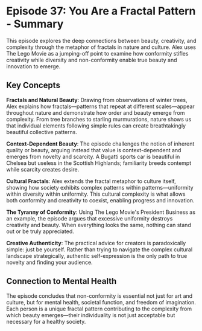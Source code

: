 # Episode 37: You Are a Fractal Pattern - Summary

This episode explores the deep connections between beauty, creativity, and complexity through the metaphor of fractals in nature and culture. Alex uses The Lego Movie as a jumping-off point to examine how conformity stifles creativity while diversity and non-conformity enable true beauty and innovation to emerge.

## Key Concepts

**Fractals and Natural Beauty**: Drawing from observations of winter trees, Alex explains how fractals—patterns that repeat at different scales—appear throughout nature and demonstrate how order and beauty emerge from complexity. From tree branches to starling murmurations, nature shows us that individual elements following simple rules can create breathtakingly beautiful collective patterns.

**Context-Dependent Beauty**: The episode challenges the notion of inherent quality or beauty, arguing instead that value is context-dependent and emerges from novelty and scarcity. A Bugatti sports car is beautiful in Chelsea but useless in the Scottish Highlands; familiarity breeds contempt while scarcity creates desire.

**Cultural Fractals**: Alex extends the fractal metaphor to culture itself, showing how society exhibits complex patterns within patterns—uniformity within diversity within uniformity. This cultural complexity is what allows both conformity and creativity to coexist, enabling progress and innovation.

**The Tyranny of Conformity**: Using The Lego Movie's President Business as an example, the episode argues that excessive uniformity destroys creativity and beauty. When everything looks the same, nothing can stand out or be truly appreciated.

**Creative Authenticity**: The practical advice for creators is paradoxically simple: just be yourself. Rather than trying to navigate the complex cultural landscape strategically, authentic self-expression is the only path to true novelty and finding your audience.

## Connection to Mental Health

The episode concludes that non-conformity is essential not just for art and culture, but for mental health, societal function, and freedom of imagination. Each person is a unique fractal pattern contributing to the complexity from which beauty emerges—their individuality is not just acceptable but necessary for a healthy society.
